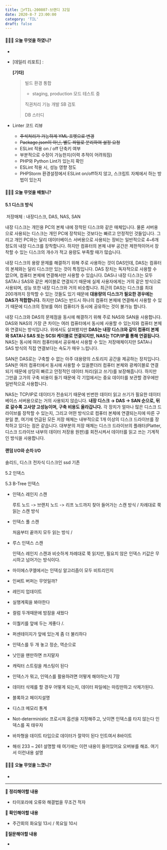 ```yaml
---
title: 🏃‍♂️TIL-200807-브랜디 32일
date: 2020-8-7 23:00:00
category: 'TIL'
draft: false
---
```




#### 👨🏻‍💻 오늘 무엇을 하였니?

- 

- [데일리 리포트] : 

  **[기타]**

  > 빌드 환경 통합
  >
  > -  staging, production 모드 테스트 중
  >
  > 직권처리 기능 개발 SB 검토
  >
  > DB 스터디

- Linter 코드 리뷰

  - ~~주석처리가 가능하게 YML 포멧으로 변경~~
  - ~~Package.json이 아닌, 별도 파일로 분리하여 설정 요청~~
  - ESLint 적용 on / off 단축키 여부
  - 부분적으로 수정이 가능한지(이력 추적이 어려워짐)
  - PHP와 Python Lint가 있는지 확인
  - ESLint 적용 시, 성능 영향 정도
  - PHPStorm 환경설정에서 ESLint on/off하지 않고, 스크립트 자체에서 하는 방법이 있는지


#### 👨🏻‍🎓 오늘 무엇을 배웠니?

#### 5.1 디스크 방식

​	저장매체 : 내장디스크, DAS, NAS, SAN 

내장 디스크는 개인용 PC의 본체 내에 장착된 디스크와 같은 매체입니다. 물론 서버용으로 사용되는 디스크는 개인 PC에 장착되는 것보다는 빠르고 안정적인 것들입니다. 그리고 개인 PC와는 달리 데이터베이스 서버용으로 사용되는 장비는 일반적으로 4~6개 정도의 내장 디스크를 장착합니다. 하지만 컴퓨터의 본체 내부 공간은 제한적이어서 장착할 수 있는 디스크의 개수가 적고 용량도 부족할 때가 많습니다.



내장 디스크의 용량 문제를 해결하기 위해 주로 사용하는 것이 DAS인데, DAS는 컴퓨터의 본체와는 달리 디스크만 있는 것이 특징입니다. DAS 장치는 독자적으로 사용할 수 없으며, 컴퓨터 본체에 연결해서만 사용할 수 있습니다. DAS나 내장 디스크는 모두 SATA나 SAS와 같은 케이블로 연결되기 때문에 실제 사용자에게는 거의 같은 방식으로 사용되며, 성능 또한 내장 디스크와 거의 비슷합니다. 최근의 DAS는 디스크를 최대 200개까지 장착할 수 있는 것들도 있기 때문에 **대용량의 디스크가 필요한 경우에는 DAS가 적합합니다.** 하지만 DAS는 반드시 하나의 컴퓨터 본체에 연결해서 사용할 수 있기 때문에 디스크의 정보를 여러 컴퓨터가 동시에 공유하는 것이 불가능 합니다.



내장 디스크와 DAS의 문제점을 동시에 해결하기 위해 주로 NAS와 SAN을 사용합니다. DAS와 NAS의 가장 큰 차이는 여러 컴퓨터에서 동시에 사용할 수 있는지와 컴퓨터 본체와 연결되는 방식입니다. 위에서도 살펴봤지만 **DAS는 내장 디스크와 같이 컴퓨터 본체와 SATA나 SAS 또는 SCSI 케이블로 연결되지만, NAS는 TCP/IP를 통해 연결됩니다.** NAS는 동시에 여러 컴퓨터에서 공유해서 사용할 수 있는 저장매체이지만 SATA나 SAS 방식의 직접 연결보다는 속도가 매우 느립니다.



SAN은 DAS로는 구축할 수 없는 아주 대용량의 스토리지 공간을 제공하는 장치입니다. SAN은 여러 컴퓨터에서 동시에 사용할 수 있을뿐더러 컴퓨터 본체와 광케이블로 연결되기 때문에 상당히 빠르고 안정적인 데이터 처리(읽고 쓰기)를 보장해줍니다. 하지만 그만큼 고가의 구축 비용이 들기 때문에 각 기업에서는 중요 데이터를 보관할 경우에만 일반적으로 사용합니다.



NAS는 TCP/IP로 데이터가 전송되기 때문에 빈번한 데이터 읽고 쓰기가 필요한 데이터베이스 서버용으로는 거의 사용되지 않습니다. **내장 디스크 → DAS → SAN 순으로, 뒤로 갈수록 고사양 고성능이며, 구축 비용도 올라갑니다.** 각 장치가 얼마나 많은 디스크 드라이브를 장착할 수 있는지, 그리고 어떤 방식으로 컴퓨터 본체에 연결되는지에 따른 구분일 뿐, 여기에 언급된 모든 저장 매체는 내부적으로 1개 이상의 디스크 드라이브를 장착하고 있다는 점은 같습니다. 대부분의 저장 매체는 디스크 드라이브의 플래터(Platter, 디스크 드라이브 내부의 데이터 저장용 원판)를 회전시켜서 데이터를 읽고 쓰는 기계적인 방식을 사용합니다.



#### 랜덤 I/O와 순차 I/O

솔리드, 디스크 전자식 디스크인 ssd 기존

5.2 인덱스

5.3 B-Tree 인덱스

- 인덱스 레인지 스캔

  루트 노드 -> 브랜치 노드 -> 리프 노드까지 찾아 들어가는 스캔 방식 / 차례대로 쭉 읽는 스캔 방식

- 인덱스 풀 스캔

  처음부터 끝까지 모두 읽는 방식 /

- 루스 인덱스 스캔

  인덱스 레인지 스캔과 비슷하게 차례대로 쭉 읽지만, 필요치 않은 인덱스 키값은 무시하고 넘어가는 방식이다.

- 마이에스쿠엘에서는 인덱싱 알고리즘이 모두 비트리인지

- 인써트 버퍼는 무엇일까?

- 레인지 업데이트

- 실행계획을 봐야한다

- 컬럼 두개때문에 밤잠을 새웠다

- 이퀄키를 앞에 두는 게좋다 /. 

- 퍼센테이지가 앞에 있는게 좀 더 불리하다

- 인덱스를 두 개 놓고 정순, 역순으로 

- 낫인을 왠만하면 쓰지말자

- 캐릭터 스트링을 캐스팅이 된다

- 인덱스가 뭐고, 인덱스를 활용하려면 어떻게 해야하는지 7장

- 데이터 삭제를 할 경우 어떻게 되는지,  데이터 파일에는 마킹만하고 삭제가된다.

- 블록하고 페이지설명

- 디스크 메모리 통계 

- Not-deterministic 프로시져 옵션을 지정해주고, 낫이면 인덱스를 타지 않는다  인덱스를 꼭 태우자 

- 바차형을 데이트 타입으로 데이터가 절약이 된다 인트여서 8바이트 

- 해쉬 233 ~ 261 설명할 때 여기에는 이런 내용이 들어있어요 오버뷰를 해죠. 여기서 이런내용 설명

#### 💆🏻‍♂️ 오늘 무엇을 느꼈니?

- 

---

**📝 정리해야할 내용**

- 타이포라에 오류와 해결법을 무조건 적자

**🔎 확인해야할 내용**

- 주간회의 화요일 13시 / 목요일 10시

**🤔질문해야할 내용**

- 
